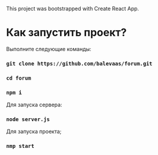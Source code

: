 This project was bootstrapped with Create React App.

# Как запустить проект? 
Выполните следующие команды:
### `git clone https://github.com/balevaas/forum.git`
### `cd forum`
### `npm i`

Для запуска сервера:
### `node server.js`

Для запуска проекта;
### `nmp start`
